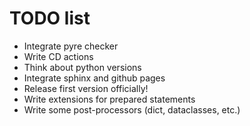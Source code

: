 # TODO list

* Integrate pyre checker
* Write CD actions
* Think about python versions
* Integrate sphinx and github pages
* Release first version officially!
* Write extensions for prepared statements
* Write some post-processors (dict, dataclasses, etc.)
